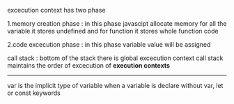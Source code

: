 excecution context has two phase

1.memory creation phase : in this phase javascipt allocate memory for all the variable it stores undefined
                          and for function it stores whole function code

2.code excecution phase : in this phase variable value will be assigned

call stack : bottom of the stack there is global excecution context
             call stack maintains the order of excecution of **execution contexts**
             

---------------------------------------------------------------------

var is the implicit type of variable when a variable is declare without var, let or const keywords

